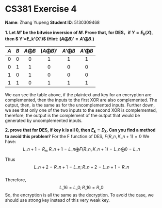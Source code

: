 # CS381 Exercise 4
**Name**: Zhang Yupeng
**Student ID**: 5130309468

**1. Let $M’$ be the bitwise inversion of $M$. Prove that, for DES，if $Y=E_k(X)$, then $ Y'=E_k'(X')$  (Hint: $(A \bigoplus B)'=A' \bigoplus B$.)**

|$A$|$B$|$A \bigoplus B$|$(A \bigoplus B)'$|$A' \bigoplus B$|$A' \bigoplus B$|
|:-:|:-:|:-------------:|:----------------:|:--------------:|:--------------:|
|0|0|0|1|1|1|
|0|1|1|0|0|0|
|1|0|1|0|0|0|
|1|1|0|1|1|1|

We can see the table above, if the plaintext and key for an encryption are complemented, then the inputs to the first XOR are also complemented. The output, then, is the same as for the uncomplemented inputs. Further down, we see that only one of the two inputs to the second XOR is complemented, therefore, the output is the complement of the output that would be generated by uncomplemented inputs.

**2. prove that for DES, if key k is all 0, then $E_k=D_k$. Can you find a method to avoid this problem?**
For the F function of DES, $F(R\_n, K\_{n+1}) = 0$
We have:
$$L\_{n+1} = R_n, R\_{n+1} = L\_n \bigoplus  F(R\_n, K\_{n+1}) = L\_n \bigoplus 0 = L\_n$$
        
Thus
        $$L\_{n+2} = R\_{n+1} = L\_{n} ; R\_{n+2} = L\_{n+1} = R\_{n}$$        
Therefore,
        $$L\_{16} = L\_0; R\_{16} = R\_{0}$$
So, the encryption is all the same as the decryption.
To avoid the case, we should use strong key instead of this very weak key.
